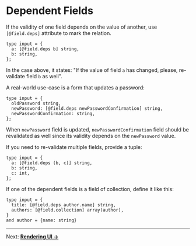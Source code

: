 # Dependent Fields
If the validity of one field depends on the value of another, use `[@field.deps]` attribute to mark the relation.

```reason
type input = {
  a: [@field.deps b] string,
  b: string,
};
```

 In the case above, it states: "If the value of field `a` has changed, please, re-validate field `b` as well".

A real-world use-case is a form that updates a password:

```reason
type input = {
  oldPassword string,
  newPassword: [@field.deps newPasswordConfirmation] string,
  newPasswordConfirmation: string,
};
```

When `newPassword` field is updated, `newPasswordConfirmation` field should be revalidated as well since its validity depends on the `newPassword` value.

If you need to re-validate multiple fields, provide a tuple:

```reason
type input = {
  a: [@field.deps (b, c)] string,
  b: string,
  c: int,
};
```

If one of the dependent fields is a field of collection, define it like this:

```reason
type input = {
  title: [@field.deps author.name] string,
  authors: [@field.collection] array(author),
}
and author = {name: string}
```

---

Next: **[Rendering UI →](./08-RenderingUI.md)**
